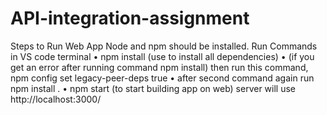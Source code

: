 # API-integration-assignment

Steps to Run Web App
Node and npm should be installed.
Run Commands in VS code terminal
•	npm install (use to install all dependencies)
•	(if you get an error after running command npm install)  then run this command,
npm config set legacy-peer-deps true
•	after second command again run npm install .
•	npm start  (to start building app on web)
server will use http://localhost:3000/
